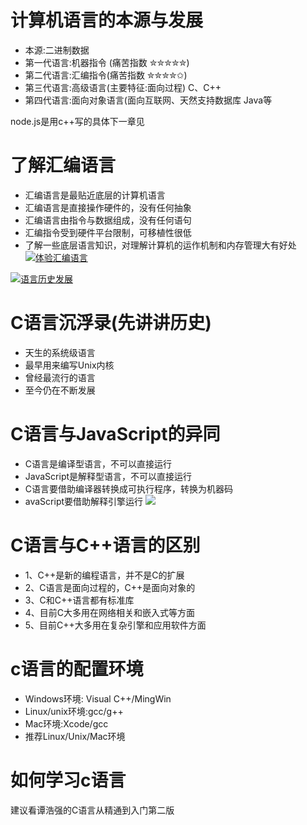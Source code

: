 # 计算机语言的本源与发展

- 本源:二进制数据
- 第一代语言:机器指令 (痛苦指数 ✮✮✮✮✮)
- 第二代语言:汇编指令(痛苦指数 ✮✮✮✮✩)
- 第三代语言:高级语言(主要特征:面向过程) C、C++
- 第四代语言:面向对象语言(面向互联网、天然支持数据库 Java等

node.js是用c++写的具体下一章见

#  了解汇编语言

- 汇编语言是最贴近底层的计算机语言 
- 汇编语言是直接操作硬件的，没有任何抽象 
- 汇编语言由指令与数据组成，没有任何语句 
- 汇编指令受到硬件平台限制，可移植性很低 
- 了解一些底层语言知识，对理解计算机的运作机制和内存管理大有好处
<a data-fancybox title="体验汇编语言" href="http://blog.colastar.club:9527/static/images/体验汇编语言.png">![体验汇编语言](http://blog.colastar.club:9527/static/images/体验汇编语言.png)</a>

<a data-fancybox title="语言历史发展" href="http://blog.colastar.club:9527/static/images/语言历史发展.png">![语言历史发展](http://blog.colastar.club:9527/static/images/语言历史发展.png)</a>

# C语言沉浮录(先讲讲历史)

- 天生的系统级语言
- 最早用来编写Unix内核
- 曾经最流行的语言
- 至今仍在不断发展

# C语言与JavaScript的异同

- C语言是编译型语言，不可以直接运行
- JavaScript是解释型语言，不可以直接运行
- C语言要借助编译器转换成可执行程序，转换为机器码
- avaScript要借助解释引擎运行
<a data-fancybox title="" href="http://blog.colastar.club:9527/static/images/c语言.png">![](http://blog.colastar.club:9527/static/images/c语言.png)</a>

# C语言与C++语言的区别

- 1、C++是新的编程语言，并不是C的扩展
- 2、C语言是面向过程的，C++是面向对象的
- 3、C和C++语言都有标准库
- 4、目前C大多用在网络相关和嵌入式等方面
- 5、目前C++大多用在复杂引擎和应用软件方面

#  c语言的配置环境

- Windows环境: Visual C++/MingWin
- Linux/unix环境:gcc/g++
- Mac环境:Xcode/gcc
- 推荐Linux/Unix/Mac环境

# 如何学习c语言 

建议看谭浩强的C语言从精通到入门第二版

